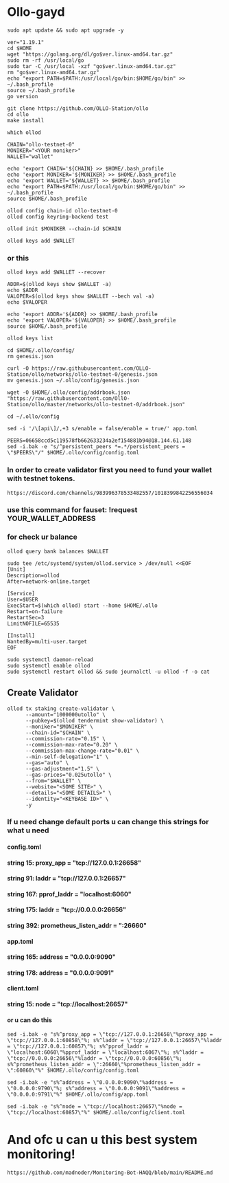 # Ollo-gayd

```
sudo apt update && sudo apt upgrade -y
```
```
ver="1.19.1"
cd $HOME
wget "https://golang.org/dl/go$ver.linux-amd64.tar.gz"
sudo rm -rf /usr/local/go
sudo tar -C /usr/local -xzf "go$ver.linux-amd64.tar.gz"
rm "go$ver.linux-amd64.tar.gz"
echo "export PATH=$PATH:/usr/local/go/bin:$HOME/go/bin" >> ~/.bash_profile
source ~/.bash_profile
go version
```
```
git clone https://github.com/OLLO-Station/ollo
cd ollo
make install
```
```
which ollod
```
```
CHAIN="ollo-testnet-0"
MONIKER="<YOUR moniker>" 
WALLET="wallet"
```
```
echo 'export CHAIN='${CHAIN} >> $HOME/.bash_profile
echo 'export MONIKER='${MONIKER} >> $HOME/.bash_profile
echo 'export WALLET='${WALLET} >> $HOME/.bash_profile
echo "export PATH=$PATH:/usr/local/go/bin:$HOME/go/bin" >> ~/.bash_profile
source $HOME/.bash_profile
```
```
ollod config chain-id ollo-testnet-0
ollod config keyring-backend test
```
```
ollod init $MONIKER --chain-id $CHAIN
```
```
ollod keys add $WALLET
```
### or this
```
ollod keys add $WALLET --recover
```
```
ADDR=$(ollod keys show $WALLET -a)
echo $ADDR
VALOPER=$(ollod keys show $WALLET --bech val -a)
echo $VALOPER
```
```
echo 'export ADDR='${ADDR} >> $HOME/.bash_profile
echo 'export VALOPER='${VALOPER} >> $HOME/.bash_profile
source $HOME/.bash_profile
```
```
ollod keys list
```
```
cd $HOME/.ollo/config/
rm genesis.json
```
```
curl -O https://raw.githubusercontent.com/OLLO-Station/ollo/networks/ollo-testnet-0/genesis.json
mv genesis.json ~/.ollo/config/genesis.json
```
```
wget -O $HOME/.ollo/config/addrbook.json "https://raw.githubusercontent.com/OllO-Station/ollo/master/networks/ollo-testnet-0/addrbook.json"
```
```
cd ~/.ollo/config
```
```
sed -i '/\[api\]/,+3 s/enable = false/enable = true/' app.toml
```
```
PEERS=06658ccd5c119578fb662633234a2ef154881b94@18.144.61.148
sed -i.bak -e "s/^persistent_peers *=.*/persistent_peers = \"$PEERS\"/" $HOME/.ollo/config/config.toml
```
### In order to create validator first you need to fund your wallet with testnet tokens.
```
https://discord.com/channels/983996378533482557/1018399842256556034
```
### use this command for fauset:  !request YOUR_WALLET_ADDRESS
### for check ur balance 
```
ollod query bank balances $WALLET
```
```
sudo tee /etc/systemd/system/ollod.service > /dev/null <<EOF
[Unit]
Description=ollod
After=network-online.target

[Service]
User=$USER
ExecStart=$(which ollod) start --home $HOME/.ollo
Restart=on-failure
RestartSec=3
LimitNOFILE=65535

[Install]
WantedBy=multi-user.target
EOF
```
```
sudo systemctl daemon-reload
sudo systemctl enable ollod
sudo systemctl restart ollod && sudo journalctl -u ollod -f -o cat
```

## Create Validator
```
ollod tx staking create-validator \
      --amount="1000000utollo" \          
      --pubkey=$(ollod tendermint show-validator) \
      --moniker="$MONIKER" \
      --chain-id="$CHAIN" \
      --commission-rate="0.15" \
      --commission-max-rate="0.20" \
      --commission-max-change-rate="0.01" \
      --min-self-delegation="1" \
      --gas="auto" \
      --gas-adjustment="1.5" \
      --gas-prices="0.025utollo" \
      --from="$WALLET" \
      --website="<SOME SITE>" \
      --details="<SOME DETAILS>" \
      --identity="<KEYBASE ID>" \
      -y
```
### If u need change default ports u can change this strings for what u need 
#### config.toml
#### string 15: proxy_app = "tcp://127.0.0.1:26658"
#### string 91: laddr = "tcp://127.0.0.1:26657"
#### string 167: pprof_laddr = "localhost:6060"
#### string 175: laddr = "tcp://0.0.0.0:26656"
#### string 392: prometheus_listen_addr = ":26660"
#### app.toml
#### string 165: address = "0.0.0.0:9090"
#### string 178: address = "0.0.0.0:9091"
#### client.toml
#### string 15: node = "tcp://localhost:26657"

#### or u can do this 
```
sed -i.bak -e "s%^proxy_app = \"tcp://127.0.0.1:26658\"%proxy_app = \"tcp://127.0.0.1:60858\"%; s%^laddr = \"tcp://127.0.0.1:26657\"%laddr = \"tcp://127.0.0.1:60857\"%; s%^pprof_laddr = \"localhost:6060\"%pprof_laddr = \"localhost:6067\"%; s%^laddr = \"tcp://0.0.0.0:26656\"%laddr = \"tcp://0.0.0.0:60856\"%; s%^prometheus_listen_addr = \":26660\"%prometheus_listen_addr = \":60860\"%" $HOME/.ollo/config/config.toml
```
```
sed -i.bak -e "s%^address = \"0.0.0.0:9090\"%address = \"0.0.0.0:9790\"%; s%^address = \"0.0.0.0:9091\"%address = \"0.0.0.0:9791\"%" $HOME/.ollo/config/app.toml
```
```
sed -i.bak -e "s%^node = \"tcp://localhost:26657\"%node = \"tcp://localhost:60857\"%" $HOME/.ollo/config/client.toml
```
# And ofc u can u this best system monitoring!
```
https://github.com/madnoder/Monitoring-Bot-HAQQ/blob/main/README.md
```
